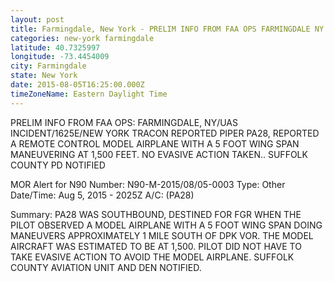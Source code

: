 ```yaml
---
layout: post
title: Farmingdale, New York - PRELIM INFO FROM FAA OPS FARMINGDALE NY UAS INCIDENT 1625E NEW YORK TRACON REPORTED PIPER
categories: new-york farmingdale
latitude: 40.7325997
longitude: -73.4454009
city: Farmingdale
state: New York
date: 2015-08-05T16:25:00.000Z
timeZoneName: Eastern Daylight Time
---
```


PRELIM INFO FROM FAA OPS: FARMINGDALE, NY/UAS INCIDENT/1625E/NEW YORK TRACON REPORTED PIPER PA28, REPORTED A REMOTE CONTROL MODEL AIRPLANE WITH A 5 FOOT WING SPAN MANEUVERING AT 1,500 FEET. NO EVASIVE ACTION TAKEN.. SUFFOLK COUNTY PD NOTIFIED 



MOR Alert for N90
Number: N90-M-2015/08/05-0003
Type: Other
Date/Time: Aug 5, 2015 - 2025Z
A/C: (PA28)

Summary: PA28 WAS SOUTHBOUND, DESTINED FOR FGR WHEN THE PILOT OBSERVED A MODEL AIRPLANE WITH A 5 FOOT WING SPAN DOING MANEUVERS APPROXIMATELY 1 MILE SOUTH OF DPK VOR. THE MODEL AIRCRAFT WAS ESTIMATED TO BE AT 1,500. PILOT DID NOT HAVE TO TAKE EVASIVE ACTION TO AVOID THE MODEL AIRPLANE. SUFFOLK COUNTY AVIATION UNIT AND DEN NOTIFIED.